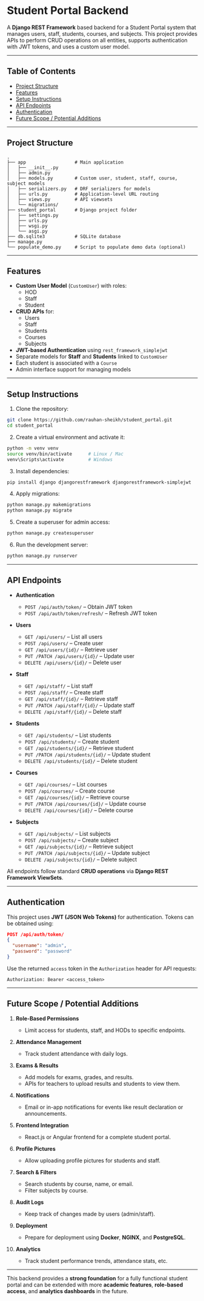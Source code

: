 # Student Portal Backend

A **Django REST Framework** based backend for a Student Portal system that manages users, staff, students, courses, and subjects. This project provides APIs to perform CRUD operations on all entities, supports authentication with JWT tokens, and uses a custom user model.

---

## Table of Contents

- [Project Structure](#project-structure)
- [Features](#features)
- [Setup Instructions](#setup-instructions)
- [API Endpoints](#api-endpoints)
- [Authentication](#authentication)
- [Future Scope / Potential Additions](#future-scope--potential-additions)

---

## Project Structure

```
.
├── app                  # Main application
│   ├── __init__.py
│   ├── admin.py
│   ├── models.py        # Custom user, student, staff, course, subject models
│   ├── serializers.py   # DRF serializers for models
│   ├── urls.py          # Application-level URL routing
│   ├── views.py         # API viewsets
│   └── migrations/
├── student_portal       # Django project folder
│   ├── settings.py
│   ├── urls.py
│   ├── wsgi.py
│   └── asgi.py
├── db.sqlite3           # SQLite database
├── manage.py
└── populate_demo.py     # Script to populate demo data (optional)
```

---

## Features

- **Custom User Model** (`CustomUser`) with roles:
  - HOD
  - Staff
  - Student
- **CRUD APIs** for:
  - Users
  - Staff
  - Students
  - Courses
  - Subjects
- **JWT-based Authentication** using `rest_framework_simplejwt`
- Separate models for **Staff** and **Students** linked to `CustomUser`
- Each student is associated with a `Course`
- Admin interface support for managing models

---

## Setup Instructions

1. Clone the repository:

```bash
git clone https://github.com/rauhan-sheikh/student_portal.git
cd student_portal
```

2. Create a virtual environment and activate it:

```bash
python -m venv venv
source venv/bin/activate      # Linux / Mac
venv\Scripts\activate         # Windows
```

3. Install dependencies:

```bash
pip install django djangorestframework djangorestframework-simplejwt
```

4. Apply migrations:

```bash
python manage.py makemigrations
python manage.py migrate
```

5. Create a superuser for admin access:

```bash
python manage.py createsuperuser
```

6. Run the development server:

```bash
python manage.py runserver
```

---

## API Endpoints

- **Authentication**

  - `POST /api/auth/token/` – Obtain JWT token
  - `POST /api/auth/token/refresh/` – Refresh JWT token

- **Users**

  - `GET /api/users/` – List all users
  - `POST /api/users/` – Create user
  - `GET /api/users/{id}/` – Retrieve user
  - `PUT /PATCH /api/users/{id}/` – Update user
  - `DELETE /api/users/{id}/` – Delete user

- **Staff**

  - `GET /api/staff/` – List staff
  - `POST /api/staff/` – Create staff
  - `GET /api/staff/{id}/` – Retrieve staff
  - `PUT /PATCH /api/staff/{id}/` – Update staff
  - `DELETE /api/staff/{id}/` – Delete staff

- **Students**

  - `GET /api/students/` – List students
  - `POST /api/students/` – Create student
  - `GET /api/students/{id}/` – Retrieve student
  - `PUT /PATCH /api/students/{id}/` – Update student
  - `DELETE /api/students/{id}/` – Delete student

- **Courses**

  - `GET /api/courses/` – List courses
  - `POST /api/courses/` – Create course
  - `GET /api/courses/{id}/` – Retrieve course
  - `PUT /PATCH /api/courses/{id}/` – Update course
  - `DELETE /api/courses/{id}/` – Delete course

- **Subjects**
  - `GET /api/subjects/` – List subjects
  - `POST /api/subjects/` – Create subject
  - `GET /api/subjects/{id}/` – Retrieve subject
  - `PUT /PATCH /api/subjects/{id}/` – Update subject
  - `DELETE /api/subjects/{id}/` – Delete subject

All endpoints follow standard **CRUD operations** via **Django REST Framework ViewSets**.

---

## Authentication

This project uses **JWT (JSON Web Tokens)** for authentication. Tokens can be obtained using:

```json
POST /api/auth/token/
{
  "username": "admin",
  "password": "password"
}
```

Use the returned `access` token in the `Authorization` header for API requests:

```
Authorization: Bearer <access_token>
```

---

## Future Scope / Potential Additions

1. **Role-Based Permissions**
   - Limit access for students, staff, and HODs to specific endpoints.
2. **Attendance Management**

   - Track student attendance with daily logs.

3. **Exams & Results**

   - Add models for exams, grades, and results.
   - APIs for teachers to upload results and students to view them.

4. **Notifications**

   - Email or in-app notifications for events like result declaration or announcements.

5. **Frontend Integration**

   - React.js or Angular frontend for a complete student portal.

6. **Profile Pictures**

   - Allow uploading profile pictures for students and staff.

7. **Search & Filters**

   - Search students by course, name, or email.
   - Filter subjects by course.

8. **Audit Logs**

   - Keep track of changes made by users (admin/staff).

9. **Deployment**

   - Prepare for deployment using **Docker**, **NGINX**, and **PostgreSQL**.

10. **Analytics**
    - Track student performance trends, attendance stats, etc.

---

This backend provides a **strong foundation** for a fully functional student portal and can be extended with more **academic features**, **role-based access**, and **analytics dashboards** in the future.
